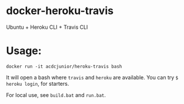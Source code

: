 # docker-heroku-travis

Ubuntu + Heroku CLI + Travis CLI

# Usage:

    docker run -it acdcjunior/heroku-travis bash
    
It will open a bash where `travis` and `heroku` are available. You can try `$ heroku login`, for starters.

For local use, see `build.bat` and `run.bat`.
